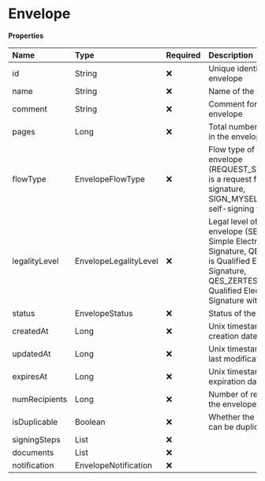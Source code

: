 # Envelope

**Properties**

| Name          | Type                  | Required | Description                                                                                                                                                             |
| :------------ | :-------------------- | :------- | :---------------------------------------------------------------------------------------------------------------------------------------------------------------------- |
| id            | String                | ❌       | Unique identifier of the envelope                                                                                                                                       |
| name          | String                | ❌       | Name of the envelope                                                                                                                                                    |
| comment       | String                | ❌       | Comment for the envelope                                                                                                                                                |
| pages         | Long                  | ❌       | Total number of pages in the envelope                                                                                                                                   |
| flowType      | EnvelopeFlowType      | ❌       | Flow type of the envelope (REQUEST_SIGNATURE is a request for signature, SIGN_MYSELF is a self-signing flow)                                                            |
| legalityLevel | EnvelopeLegalityLevel | ❌       | Legal level of the envelope (SES is Simple Electronic Signature, QES_EIDAS is Qualified Electronic Signature, QES_ZERTES is Qualified Electronic Signature with Zertes) |
| status        | EnvelopeStatus        | ❌       | Status of the envelope                                                                                                                                                  |
| createdAt     | Long                  | ❌       | Unix timestamp of the creation date                                                                                                                                     |
| updatedAt     | Long                  | ❌       | Unix timestamp of the last modification date                                                                                                                            |
| expiresAt     | Long                  | ❌       | Unix timestamp of the expiration date                                                                                                                                   |
| numRecipients | Long                  | ❌       | Number of recipients in the envelope                                                                                                                                    |
| isDuplicable  | Boolean               | ❌       | Whether the envelope can be duplicated                                                                                                                                  |
| signingSteps  | List<SigningStep>     | ❌       |                                                                                                                                                                         |
| documents     | List<Document>        | ❌       |                                                                                                                                                                         |
| notification  | EnvelopeNotification  | ❌       |                                                                                                                                                                         |
